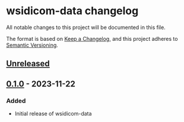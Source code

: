 # wsidicom-data changelog

All notable changes to this project will be documented in this file.

The format is based on [Keep a Changelog](https://keepachangelog.com/en/1.0.0/),
and this project adheres to [Semantic Versioning](https://semver.org/spec/v2.0.0.html).

## [Unreleased]

## [0.1.0] - 2023-11-22

### Added

- Initial release of wsidicom-data

[Unreleased]: https://github.com/imi-bigpicture/wsidicom-data/compare/0.1.0..HEAD
[0.1.0]: https://github.com/imi-bigpicture/wsidicom-data/tree/refs/tags/v0.1.0
